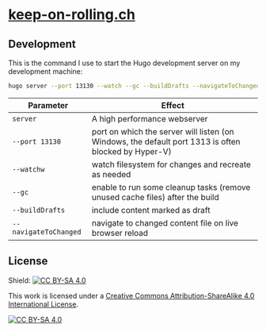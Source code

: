 # [keep-on-rolling.ch](https://keep-on-rolling.ch/)

## Development

This is the command I use to start the Hugo development server on my development machine:

```bash
hugo server --port 13130 --watch --gc --buildDrafts --navigateToChanged
```

| Parameter | Effect |
| --- | --- |
| `server` | A high performance webserver |
| `--port 13130` | port on which the server will listen (on Windows, the default port 1313 is often blocked by Hyper-V)
| `--watchw` | watch filesystem for changes and recreate as needed |
| `--gc` | enable to run some cleanup tasks (remove unused cache files) after the build |
| `--buildDrafts` | include content marked as draft |
| `--navigateToChanged` | navigate to changed content file on live browser reload |

## License

Shield: [![CC BY-SA 4.0][cc-by-sa-shield]][cc-by-sa]

This work is licensed under a
[Creative Commons Attribution-ShareAlike 4.0 International License][cc-by-sa].

[![CC BY-SA 4.0][cc-by-sa-image]][cc-by-sa]

[cc-by-sa]: http://creativecommons.org/licenses/by-sa/4.0/
[cc-by-sa-image]: https://licensebuttons.net/l/by-sa/4.0/88x31.png
[cc-by-sa-shield]: https://img.shields.io/badge/License-CC%20BY--SA%204.0-lightgrey.svg
